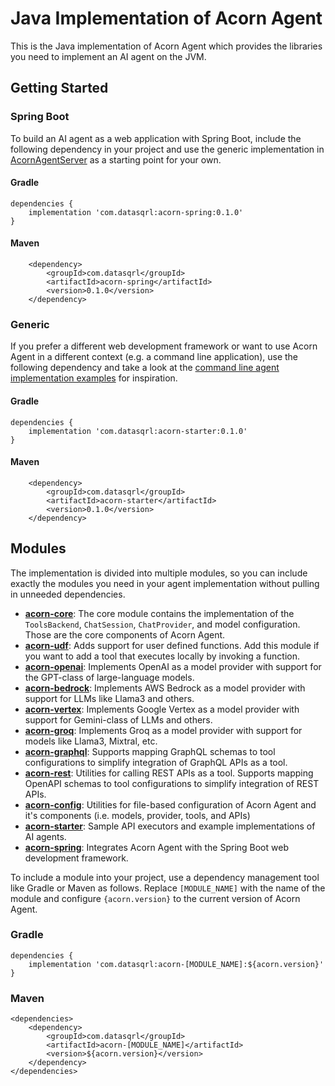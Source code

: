 # Java Implementation of Acorn Agent

This is the Java implementation of Acorn Agent which provides the libraries you need to implement an AI agent on the JVM.

## Getting Started

### Spring Boot

To build an AI agent as a web application with Spring Boot, include the following dependency in your project and use the generic implementation in [AcornAgentServer](acorn-spring/src/main/java/com/datasqrl/ai/spring/AcornAgentServer.java) as a starting point for your own.

#### Gradle

```text
dependencies {
    implementation 'com.datasqrl:acorn-spring:0.1.0'
}
```

#### Maven

```text
    <dependency>
        <groupId>com.datasqrl</groupId>
        <artifactId>acorn-spring</artifactId>
        <version>0.1.0</version>
    </dependency>
```

### Generic

If you prefer a different web development framework or want to use Acorn Agent in a different context (e.g. a command line application), use the following dependency and take a look at the [command line agent implementation examples](acorn-starter/src/test/java/com/datasqrl/ai/example) for inspiration.

#### Gradle

```text
dependencies {
    implementation 'com.datasqrl:acorn-starter:0.1.0'
}
```

#### Maven

```text
    <dependency>
        <groupId>com.datasqrl</groupId>
        <artifactId>acorn-starter</artifactId>
        <version>0.1.0</version>
    </dependency>
```

## Modules

The implementation is divided into multiple modules, so you can include exactly the modules you need in your agent implementation without pulling in unneeded dependencies.

* **[acorn-core](acorn-core/)**: The core module contains the implementation of the `ToolsBackend`, `ChatSession`, `ChatProvider`, and model configuration. Those are the core components of Acorn Agent.
* **[acorn-udf](acorn-udf)**: Adds support for user defined functions. Add this module if you want to add a tool that executes locally by invoking a function.
* **[acorn-openai](acorn-openai)**: Implements OpenAI as a model provider with support for the GPT-class of large-language models.
* **[acorn-bedrock](acorn-bedrock)**: Implements AWS Bedrock as a model provider with support for LLMs like Llama3 and others.
* **[acorn-vertex](acorn-vertex)**: Implements Google Vertex as a model provider with support for Gemini-class of LLMs and others.
* **[acorn-groq](acorn-groq)**: Implements Groq as a model provider with support for models like Llama3, Mixtral, etc.
* **[acorn-graphql](acorn-graphql)**: Supports mapping GraphQL schemas to tool configurations to simplify integration of GraphQL APIs as a tool.
* **[acorn-rest](acorn-rest)**: Utilities for calling REST APIs as a tool. Supports mapping OpenAPI schemas to tool configurations to simplify integration of REST APIs.
* **[acorn-config](acorn-config)**: Utilities for file-based configuration of Acorn Agent and it's components (i.e. models, provider, tools, and APIs)
* **[acorn-starter](acorn-starter)**: Sample API executors and example implementations of AI agents.
* **[acorn-spring](acorn-spring)**: Integrates Acorn Agent with the Spring Boot web development framework.

To include a module into your project, use a dependency management tool like Gradle or Maven as follows. Replace `[MODULE_NAME]` with the name of the module and configure `{acorn.version}` to the current version of Acorn Agent.

### Gradle

```text title='Gradle'
dependencies {
    implementation 'com.datasqrl:acorn-[MODULE_NAME]:${acorn.version}'
}
```

### Maven

```text title='Maven'
<dependencies>
    <dependency>
        <groupId>com.datasqrl</groupId>
        <artifactId>acorn-[MODULE_NAME]</artifactId>
        <version>${acorn.version}</version>
    </dependency>
</dependencies>
```